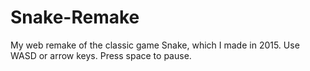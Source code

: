 # Snake-Remake
My web remake of the classic game Snake, which I made in 2015. Use WASD or arrow keys. Press space to pause.
